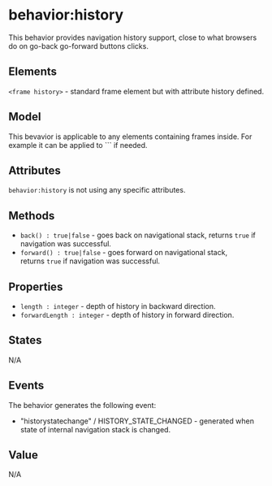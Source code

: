 # behavior:history

This behavior provides navigation history support, close to what browsers do on go-back go-forward buttons clicks.

## Elements

`<frame history>` - standard frame element but with attribute history defined.

## Model

This bevavior is applicable to any elements containing frames inside. For example it can be applied to `<frameset>`` if needed.

## Attributes

`behavior:history` is not using any specific attributes.

## Methods

* `back() : true|false` - goes back on navigational stack, returns `true` if navigation was successful.
* `forward() : true|false` - goes forward on navigational stack, returns `true` if navigation was successful. 

## Properties

* `length : integer` - depth of history in backward direction.
* `forwardLength : integer` - depth of history in forward direction.

## States

N/A

## Events

The behavior generates the following event:

* "historystatechange" / HISTORY_STATE_CHANGED - generated when state of internal navigation stack is changed.

## Value

N/A

